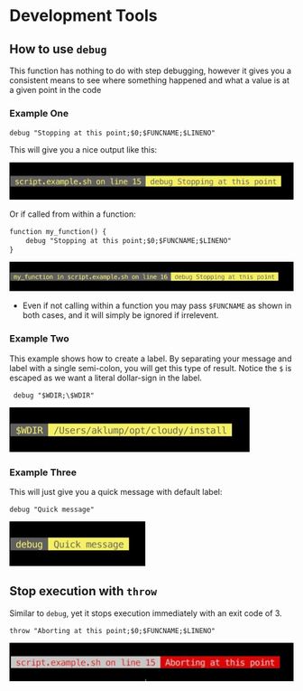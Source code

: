 # Development Tools

## How to use `debug`

This function has nothing to do with step debugging, however it gives you a consistent means to see where something happened and what a value is at a given point in the code

### Example One

    debug "Stopping at this point;$0;$FUNCNAME;$LINENO"

This will give you a nice output like this:

![Debug example 1](images/debug-1.jpg)

Or if called from within a function:

    function my_function() {
        debug "Stopping at this point;$0;$FUNCNAME;$LINENO"
    }

![Debug example 4](images/debug-4.jpg)

* Even if not calling within a function you may pass `$FUNCNAME` as shown in both cases, and it will simply be ignored if irrelevent.

### Example Two

This example shows how to create a label.  By separating your message and label with a single semi-colon, you will get this type of result.  Notice the `$` is escaped as we want a literal dollar-sign in the label.

     debug "$WDIR;\$WDIR"

![Debug example 2](images/debug-2.jpg)

### Example Three

This will just give you a quick message with default label:

    debug "Quick message"

![Debug example 3](images/debug-3.jpg)

## Stop execution with `throw`

Similar to `debug`, yet it stops execution immediately with an exit code of 3.

    throw "Aborting at this point;$0;$FUNCNAME;$LINENO"
    
![Throw example](images/throw.jpg)
